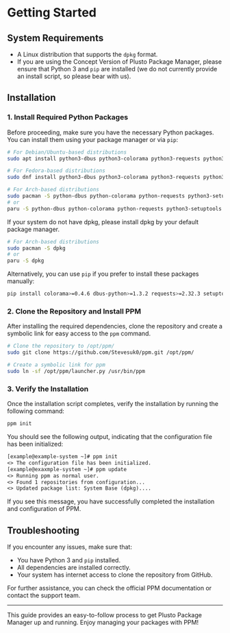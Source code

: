 # Getting Started

## System Requirements

- A Linux distribution that supports the `dpkg` format.
- If you are using the Concept Version of Plusto Package Manager, please ensure that Python 3 and `pip` are installed (we do not currently provide an install script, so please bear with us).

## Installation
### 1. Install Required Python Packages

Before proceeding, make sure you have the necessary Python packages. You can install them using your package manager or via `pip`:

```bash
# For Debian/Ubuntu-based distributions
sudo apt install python3-dbus python3-colorama python3-requests python3-setuptools

# For Fedora-based distributions
sudo dnf install python3-dbus python3-colorama python3-requests python3-setuptools

# For Arch-based distributions
sudo pacman -S python-dbus python-colorama python-requests python3-setuptools
# or
paru -S python-dbus python-colorama python-requests python3-setuptools
```
If your system do not have dpkg, please install dpkg by your default package manager.
```bash
# For Arch-based distributions
sudo pacman -S dpkg
# or
paru -S dpkg
```


Alternatively, you can use `pip` if you prefer to install these packages manually:
```bash
pip install colorama>=0.4.6 dbus-python>=1.3.2 requests>=2.32.3 setuptools
```

### 2. Clone the Repository and Install PPM

After installing the required dependencies, clone the repository and create a symbolic link for easy access to the `ppm` command.

```bash
# Clone the repository to /opt/ppm/
sudo git clone https://github.com/Stevesuk0/ppm.git /opt/ppm/

# Create a symbolic link for ppm
sudo ln -sf /opt/ppm/launcher.py /usr/bin/ppm
```

### 3. Verify the Installation

Once the installation script completes, verify the installation by running the following command:

```bash
ppm init
```

You should see the following output, indicating that the configuration file has been initialized:

```txt
[example@example-system ~]# ppm init
<> The configuration file has been initialized.
[example@exaxmple-system ~]# ppm update
<> Running ppm as normal user.
<> Found 1 repositories from configuration...
<> Updated package list: System Base (dpkg)....
```

If you see this message, you have successfully completed the installation and configuration of PPM.

## Troubleshooting

If you encounter any issues, make sure that:
- You have Python 3 and `pip` installed.
- All dependencies are installed correctly.
- Your system has internet access to clone the repository from GitHub.

For further assistance, you can check the official PPM documentation or contact the support team.

---

This guide provides an easy-to-follow process to get Plusto Package Manager up and running. Enjoy managing your packages with PPM!
